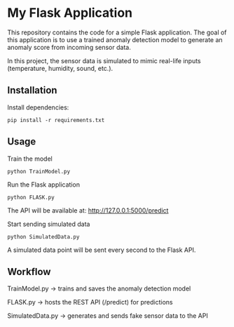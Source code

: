 # My Flask Application

This repository contains the code for a simple Flask application.
The goal of this application is to use a trained anomaly detection model to generate an anomaly score from incoming sensor data.

In this project, the sensor data is simulated to mimic real-life inputs (temperature, humidity, sound, etc.).

## Installation

Install dependencies:
```shell
pip install -r requirements.txt
```

## Usage

Train the model
```shell
python TrainModel.py
```

Run the Flask application
```shell
python FLASK.py
```

The API will be available at:
http://127.0.0.1:5000/predict

Start sending simulated data
```shell
python SimulatedData.py
```

A simulated data point will be sent every second to the Flask API.

## Workflow

TrainModel.py → trains and saves the anomaly detection model

FLASK.py → hosts the REST API (/predict) for predictions

SimulatedData.py → generates and sends fake sensor data to the API

